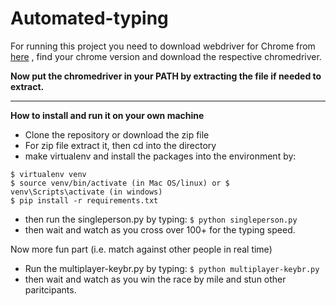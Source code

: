# Automated-typing

For running this project you need to download webdriver for Chrome from [here](https://sites.google.com/a/chromium.org/chromedriver/downloads)
, find your chrome version and download the respective chromedriver.

**Now put the chromedriver in your PATH by extracting the file if needed to extract.**

---

**How to install and run it on your own machine**
- Clone the repository or download the zip file
- For zip file extract it, then cd into the directory 
- make virtualenv and install the packages into the environment by:
```
$ virtualenv venv
$ source venv/bin/activate (in Mac OS/linux) or $ venv\Scripts\activate (in windows)
$ pip install -r requirements.txt
```
- then run the singleperson.py by typing:
`$ python singleperson.py`
- then wait and watch as you cross over 100+ for the typing speed.

Now more fun part (i.e. match against other people in real time) 
- Run the multiplayer-keybr.py by typing:
`$ python multiplayer-keybr.py`
- then wait and watch as you win the race by mile and stun other paritcipants.
